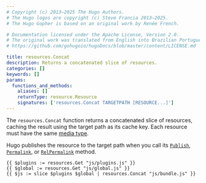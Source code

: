 ```yaml
---
# Copyright (c) 2013–2025 The Hugo Authors.
# The Hugo logos are copyright (c) Steve Francia 2013–2025.
# The Hugo Gopher is based on an original work by Renée French.

# Documentation licensed under the Apache License, Version 2.0.
# The original work was translated from English into Brazilian Portuguese.
# https://github.com/gohugoio/hugoDocs/blob/master/content/LICENSE.md

title: resources.Concat
description: Returns a concatenated slice of resources.
categories: []
keywords: []
params:
  functions_and_methods:
    aliases: []
    returnType: resource.Resource
    signatures: ['resources.Concat TARGETPATH [RESOURCE...]']
---
```


The `resources.Concat` function returns a concatenated slice of resources, caching the result using the target path as its cache key. Each resource must have the same [media type].

Hugo publishes the resource to the target path when you call its [`Publish`], [`Permalink`], or [`RelPermalink`] method.

[media type]: https://en.wikipedia.org/wiki/Media_type
[`publish`]: /methods/resource/publish/
[`permalink`]: /methods/resource/permalink/
[`relpermalink`]: /methods/resource/relpermalink/

```go-html-template
{{ $plugins := resources.Get "js/plugins.js" }}
{{ $global := resources.Get "js/global.js" }}
{{ $js := slice $plugins $global | resources.Concat "js/bundle.js" }}
```
